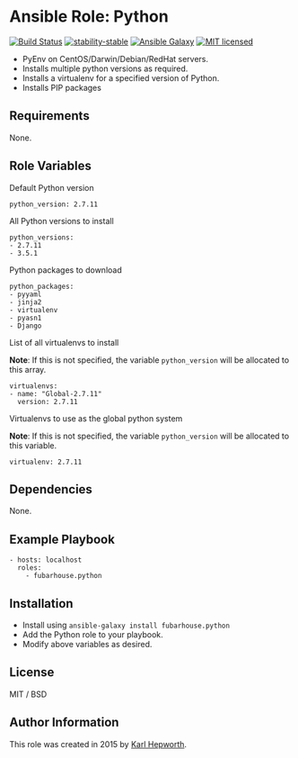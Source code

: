 # Ansible Role: Python

[![Build Status](https://img.shields.io/travis/fubarhouse/ansible-role-python/master.svg?style=for-the-badge)](https://travis-ci.org/fubarhouse/ansible-role-python)
[![stability-stable](https://img.shields.io/badge/stability-stable-green.svg?style=for-the-badge)](https://github.com/orangemug/stability-badges)
[![Ansible Galaxy](https://img.shields.io/ansible/role/5140.svg?style=for-the-badge)](https://galaxy.ansible.com/fubarhouse/python)
[![MIT licensed](https://img.shields.io/badge/license-MIT-blue.svg?style=for-the-badge)](https://raw.githubusercontent.com/fubarhouse/ansible-role-hub/master/LICENSE)

* PyEnv on CentOS/Darwin/Debian/RedHat servers.
* Installs multiple python versions as required.
* Installs a virtualenv for a specified version of Python.
* Installs PIP packages

## Requirements

  None.

## Role Variables

Default Python version
````
python_version: 2.7.11
````
All Python versions to install
````
python_versions:
- 2.7.11
- 3.5.1
````
Python packages to download
````
python_packages:
- pyyaml
- jinja2
- virtualenv
- pyasn1
- Django
````
List of all virtualenvs to install

**Note**: If this is not specified, the variable `python_version` will be allocated to this array.
````
virtualenvs:
- name: "Global-2.7.11"
  version: 2.7.11
````
Virtualenvs to use as the global python system

**Note**: If this is not specified, the variable `python_version` will be allocated to this variable.
````
virtualenv: 2.7.11
````
## Dependencies

None.

## Example Playbook
````
- hosts: localhost
  roles:
    - fubarhouse.python
````

## Installation

* Install using `ansible-galaxy install fubarhouse.python`
* Add the Python role to your playbook.
* Modify above variables as desired.

## License

MIT / BSD

## Author Information

This role was created in 2015 by [Karl Hepworth](https://twitter.com/fubarhouse).
